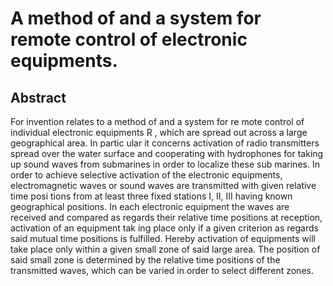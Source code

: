 # A method of and a system for remote control of electronic equipments.

## Abstract
For invention relates to a method of and a system for re mote control of individual electronic equipments R , which are spread out across a large geographical area. In partic ular it concerns activation of radio transmitters spread over the water surface and cooperating with hydrophones for taking up sound waves from submarines in order to localize these sub marines. In order to achieve selective activation of the electronic equipments, electromagnetic waves or sound waves are transmitted with given relative time posi tions from at least three fixed stations I, II, III having known geographical positions. In each electronic equipment the waves are received and compared as regards their relative time positions at reception, activation of an equipment tak ing place only if a given criterion as regards said mutual time positions is fulfilled. Hereby activation of equipments will take place only within a given small zone of said large area. The position of said small zone is determined by the relative time positions of the transmitted waves, which can be varied in order to select different zones.
